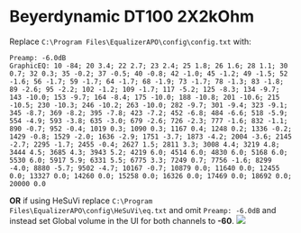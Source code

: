 # Beyerdynamic DT100 2X2kOhm
Replace `C:\Program Files\EqualizerAPO\config\config.txt` with:
```
Preamp: -6.0dB
GraphicEQ: 10 -84; 20 3.4; 22 2.7; 23 2.4; 25 1.8; 26 1.6; 28 1.1; 30 0.7; 32 0.3; 35 -0.2; 37 -0.5; 40 -0.8; 42 -1.0; 45 -1.2; 49 -1.5; 52 -1.6; 56 -1.7; 59 -1.7; 64 -1.7; 68 -1.9; 73 -1.7; 78 -1.3; 83 -1.8; 89 -2.6; 95 -2.2; 102 -1.2; 109 -1.7; 117 -5.2; 125 -8.3; 134 -9.7; 143 -10.0; 153 -9.7; 164 -8.4; 175 -10.0; 188 -10.8; 201 -10.6; 215 -10.5; 230 -10.3; 246 -10.2; 263 -10.0; 282 -9.7; 301 -9.4; 323 -9.1; 345 -8.7; 369 -8.2; 395 -7.8; 423 -7.2; 452 -6.8; 484 -6.6; 518 -5.9; 554 -4.9; 593 -3.8; 635 -3.0; 679 -2.6; 726 -2.3; 777 -1.6; 832 -1.1; 890 -0.7; 952 -0.4; 1019 0.3; 1090 0.3; 1167 0.4; 1248 0.2; 1336 -0.2; 1429 -0.8; 1529 -2.0; 1636 -2.9; 1751 -3.7; 1873 -4.2; 2004 -3.6; 2145 -2.7; 2295 -1.7; 2455 -0.4; 2627 1.5; 2811 3.3; 3008 4.4; 3219 4.8; 3444 4.5; 3685 4.3; 3943 5.2; 4219 6.0; 4514 6.0; 4830 6.0; 5168 6.0; 5530 6.0; 5917 5.9; 6331 5.5; 6775 3.3; 7249 0.7; 7756 -1.6; 8299 -4.0; 8880 -5.7; 9502 -4.7; 10167 -0.7; 10879 0.0; 11640 0.0; 12455 0.0; 13327 0.0; 14260 0.0; 15258 0.0; 16326 0.0; 17469 0.0; 18692 0.0; 20000 0.0
```
**OR** if using HeSuVi replace `C:\Program Files\EqualizerAPO\config\HeSuVi\eq.txt` and omit `Preamp: -6.0dB` and instead set Global volume in the UI for both channels to **-60**.
![](https://raw.githubusercontent.com/jaakkopasanen/AutoEq/master/results/Innerfidelity%202017/innerfidelity/onear/Beyerdynamic%20DT100%202X2kOhm/Beyerdynamic%20DT100%202X2kOhm.png)
